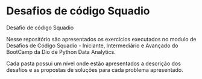 # Desafios de código Squadio
 Desafio de código Squadio

Nesse repositório são apresentados os exercicios executados no modulo de Desafios de Código Squadio - Iniciante, Intermediário e Avançado do BootCamp da Dio de Python Data Analytics.

Cada pasta possui um nível onde estão apresentados a descrição dos desafios e as propostas de soluções para cada problema apresentado.